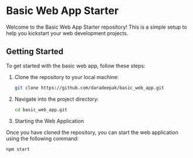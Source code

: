 # Basic Web App Starter

Welcome to the Basic Web App Starter repository! This is a simple setup to help you kickstart your web development projects.

## Getting Started

To get started with the basic web app, follow these steps:

1. Clone the repository to your local machine:

   ```bash
   git clone https://github.com/daradeepak/basic_web_app.git
   ```

2. Navigate into the project directory:

   ```bash
   cd basic_web_app.git
   ```

3. Starting the Web Application

Once you have cloned the repository, you can start the web application using the following command:

```bash
npm start
```
